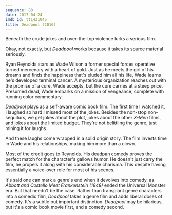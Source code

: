 ```yaml
---
sequence: 88
date: 2017-04-24
imdb_id: tt1431045
title: Deadpool (2016)
---
```


Beneath the crude jokes and over-the-top violence lurks a serious film.

Okay, not exactly, but _Deadpool_ works because it takes its source material seriously.

Ryan Reynolds stars as Wade Wilson a former special forces operative turned mercenary with a heart of gold. Just as he meets the girl of his dreams and finds the happiness that's eluded him all his life, Wade learns he's developed terminal cancer. A mysterious organization reaches out with the promise of a cure. Wade accepts, but the cure carries at a steep price. Presumed dead, Wade embarks on a mission of vengeance, complete with running color commentary.

_Deadpool_ plays as a self-aware comic book film. The first time I watched it, I laughed so hard I missed most of the jokes. Besides the non-stop non-sequiturs, we get jokes about the plot, jokes about the other _X-Men_ films, and jokes about the limited budget. They're not belittling the genre, just mining it for laughs.

And these laughs come wrapped in a solid origin story. The film invests time in Wade and his relationships, making him more than a clown.

Most of the credit goes to Reynolds. His deadpan comedy proves the perfect match for the character's gallows humor. He doesn't just carry the film, he propels it along with his considerable charisma. This despite having essentially a voice-over role for most of his scenes.

It's said one can mark a genre's end when it devolves into comedy, as _Abbott and Costello Meet Frankenstein (1948)_ ended the Universal Monster era. But that needn't be the case. Rather than transplant genre characters into a comedic film, _Deadpool_ takes a genre film and adds liberal doses of comedy. It's a subtle but important distinction. _Deadpool_ may be hilarious, but it's a comic book movie first, and a comedy second.